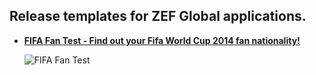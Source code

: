 Release templates for ZEF Global applications.
----------------------------------------------

* [**FIFA Fan Test - Find out your Fifa World Cup 2014 fan nationality!**](http://myzef.com/fantest/index.html)

  ![FIFA Fan Test](https://raw.githubusercontent.com/zefsolutions/release-templates/master/zef/screenshots/fantest.png)
  
